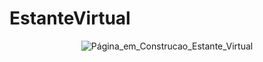 # EstanteVirtual
<div align="center">
  <img src='https://user-images.githubusercontent.com/84668196/172142888-909b777c-9f20-40d0-9a03-4fd1647cbcd3.png' alt="Página_em_Construcao_Estante_Virtual">
</div>
